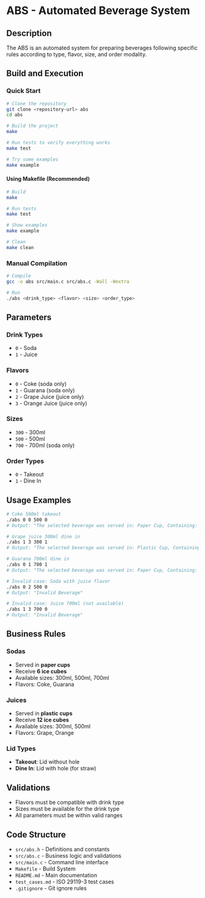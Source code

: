 # ABS - Automated Beverage System

## Description
The ABS is an automated system for preparing beverages following specific rules according to type, flavor, size, and order modality.

## Build and Execution

### Quick Start

```bash
# Clone the repository
git clone <repository-url> abs
cd abs

# Build the project
make

# Run tests to verify everything works
make test

# Try some examples
make example
```

#### Using Makefile (Recommended)
```bash
# Build
make

# Run tests
make test

# Show examples
make example

# Clean
make clean
```

### Manual Compilation
```bash
# Compile
gcc -o abs src/main.c src/abs.c -Wall -Wextra

# Run
./abs <drink_type> <flavor> <size> <order_type>
```


## Parameters

### Drink Types
- `0` - Soda
- `1` - Juice

### Flavors
- `0` - Coke (soda only)
- `1` - Guarana (soda only)  
- `2` - Grape Juice (juice only)
- `3` - Orange Juice (juice only)

### Sizes
- `300` - 300ml
- `500` - 500ml
- `700` - 700ml (soda only)

### Order Types
- `0` - Takeout
- `1` - Dine In

## Usage Examples

```bash
# Coke 500ml takeout
./abs 0 0 500 0
# Output: "The selected beverage was served in: Paper Cup, Containing: 6 ice cubes, with 500ml, and Lid without Hole"

# Grape juice 300ml dine in
./abs 1 3 300 1
# Output: "The selected beverage was served in: Plastic Cup, Containing: 12 ice cubes, with 300ml, and Lid with Hole"

# Guarana 700ml dine in
./abs 0 1 700 1
# Output: "The selected beverage was served in: Paper Cup, Containing: 6 ice cubes, with 700ml, and Lid with Hole"

# Invalid case: Soda with juice flavor
./abs 0 2 500 0
# Output: "Invalid Beverage"

# Invalid case: Juice 700ml (not available)
./abs 1 3 700 0
# Output: "Invalid Beverage"
```

## Business Rules

### Sodas
- Served in **paper cups**
- Receive **6 ice cubes**
- Available sizes: 300ml, 500ml, 700ml
- Flavors: Coke, Guarana

### Juices
- Served in **plastic cups**
- Receive **12 ice cubes**
- Available sizes: 300ml, 500ml
- Flavors: Grape, Orange

### Lid Types
- **Takeout**: Lid without hole
- **Dine In**: Lid with hole (for straw)

## Validations
- Flavors must be compatible with drink type
- Sizes must be available for the drink type
- All parameters must be within valid ranges

## Code Structure
- `src/abs.h` - Definitions and constants
- `src/abs.c` - Business logic and validations
- `src/main.c` - Command line interface
- `Makefile` - Build System
- `README.md` - Main documentation
- `test_cases.md` - ISO 29119-3 test cases
- `.gitignore` - Git ignore rules